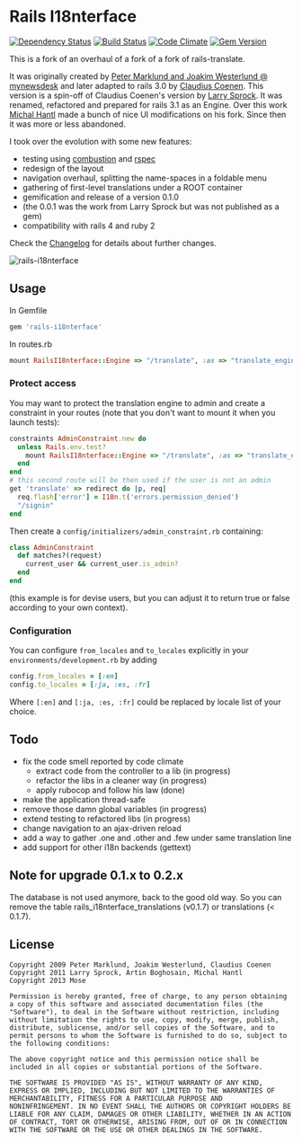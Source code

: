 # Rails I18nterface

[![Dependency Status](https://gemnasium.com/mose/rails-i18nterface.png)](https://gemnasium.com/mose/rails-i18nterface)
[![Build Status](https://secure.travis-ci.org/mose/rails-i18nterface.png?branch=master)](http://travis-ci.org/mose/rails-i18nterface)
[![Code Climate](https://codeclimate.com/github/mose/rails-i18nterface.png)](https://codeclimate.com/github/mose/rails-i18nterface)
[![Gem Version](https://badge.fury.io/rb/rails-i18nterface.png)](http://badge.fury.io/rb/rails-i18nterface)

This is a fork of an overhaul of a fork of a fork of rails-translate.

It was originally created by [Peter Marklund and Joakim Westerlund @ mynewsdesk](https://github.com/mynewsdesk/translate)
and later adapted to rails 3.0 by [Claudius Coenen](https://github.com/ccoenen/rails-translate).
This version is a spin-off of Claudius Coenen's version by [Larry Sprock](https://github.com/lardawge/rails-i18nterface).
It was renamed, refactored and prepared for rails 3.1 as an Engine. Over this work
[Michal Hantl](https://github.com/hakunin/rails-i18nterface) made a bunch of nice UI modifications
on his fork. Since then it was more or less abandoned.

I took over the evolution with some new features:

* testing using [combustion](https://github.com/pat/combustion) and [rspec](https://github.com/rspec/rspec)
* redesign of the layout
* navigation overhaul, splitting the name-spaces in a foldable menu
* gathering of first-level translations under a ROOT container
* gemification and release of a version 0.1.0
* (the 0.0.1 was the work from Larry Sprock but was not published as a gem)
* compatibility with rails 4 and ruby 2

Check the [Changelog](https://github.com/mose/rails-i18nterface/blob/master/changelog.md) for details about further changes.

![rails-i18nterface](http://mose.fr/rails-i18nterface.png)

## Usage

In Gemfile

```ruby
gem 'rails-i18nterface'
```
In routes.rb

```ruby
mount RailsI18nterface::Engine => "/translate", :as => "translate_engine"
```

### Protect access

You may want to protect the translation engine to admin and create a constraint
in your routes (note that you don't want to mount it when you launch tests):
```ruby
constraints AdminConstraint.new do
  unless Rails.env.test?
    mount RailsI18nterface::Engine => "/translate", :as => "translate_engine"
  end
end
# this second route will be then used if the user is not an admin
get 'translate' => redirect do |p, req|
  req.flash['error'] = I18n.t('errors.permission_denied')
  "/signin"
end
```

Then create a `config/initializers/admin_constraint.rb` containing:
```ruby
class AdminConstraint
  def matches?(request)
    current_user && current_user.is_admin?
  end
end
```
(this example is for devise users, but you can adjust it to return true or false
according to your own context).

### Configuration

You can configure `from_locales` and `to_locales` explicitly in your
`environments/development.rb` by adding
```ruby
config.from_locales = [:en]
config.to_locales = [:ja, :es, :fr]
```
Where `[:en]` and `[:ja, :es, :fr]` could be replaced by locale list of your choice.

## Todo

* fix the code smell reported by code climate
  * extract code from the controller to a lib (in progress)
  * refactor the libs in a cleaner way (in progress)
  * apply rubocop and follow his law (done)
* make the application thread-safe
* remove those damn global variables (in progress)
* extend testing to refactored libs (in progress)
* change navigation to an ajax-driven reload
* add a way to gather .one and .other and .few under same translation line
* add support for other i18n backends (gettext)

## Note for upgrade 0.1.x to 0.2.x

The database is not used anymore, back to the good old way.
So you can remove the table rails_i18nterface_translations (v0.1.7)
or translations (< 0.1.7).

## License

```
Copyright 2009 Peter Marklund, Joakim Westerlund, Claudius Coenen
Copyright 2011 Larry Sprock, Artin Boghosain, Michal Hantl
Copyright 2013 Mose

Permission is hereby granted, free of charge, to any person obtaining
a copy of this software and associated documentation files (the
"Software"), to deal in the Software without restriction, including
without limitation the rights to use, copy, modify, merge, publish,
distribute, sublicense, and/or sell copies of the Software, and to
permit persons to whom the Software is furnished to do so, subject to
the following conditions:

The above copyright notice and this permission notice shall be
included in all copies or substantial portions of the Software.

THE SOFTWARE IS PROVIDED "AS IS", WITHOUT WARRANTY OF ANY KIND,
EXPRESS OR IMPLIED, INCLUDING BUT NOT LIMITED TO THE WARRANTIES OF
MERCHANTABILITY, FITNESS FOR A PARTICULAR PURPOSE AND
NONINFRINGEMENT. IN NO EVENT SHALL THE AUTHORS OR COPYRIGHT HOLDERS BE
LIABLE FOR ANY CLAIM, DAMAGES OR OTHER LIABILITY, WHETHER IN AN ACTION
OF CONTRACT, TORT OR OTHERWISE, ARISING FROM, OUT OF OR IN CONNECTION
WITH THE SOFTWARE OR THE USE OR OTHER DEALINGS IN THE SOFTWARE.
```